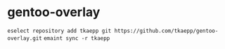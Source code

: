 # gentoo-overlay

`eselect repository add tkaepp git https://github.com/tkaepp/gentoo-overlay.git`
`emaint sync -r tkaepp`
